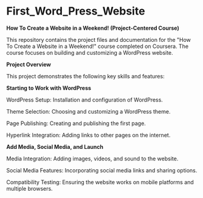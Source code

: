 # First_Word_Press_Website

**How To Create a Website in a Weekend! (Project-Centered Course)**

This repository contains the project files and documentation for the "How To Create a Website in a Weekend!" course completed on Coursera. The course focuses on building and customizing a WordPress website.

**Project Overview**

This project demonstrates the following key skills and features:

**Starting to Work with WordPress**

WordPress Setup: Installation and configuration of WordPress.

Theme Selection: Choosing and customizing a WordPress theme.

Page Publishing: Creating and publishing the first page.

Hyperlink Integration: Adding links to other pages on the internet.


**Add Media, Social Media, and Launch**

Media Integration: Adding images, videos, and sound to the website.

Social Media Features: Incorporating social media links and sharing options.

Compatibility Testing: Ensuring the website works on mobile platforms and multiple browsers.
